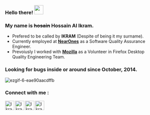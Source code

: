 ### Hello there! <a href="https://www.iamikram.com/"><img src="https://media.giphy.com/media/hvRJCLFzcasrR4ia7z/giphy.gif" width="30px"></a>

### My name is ~~hosain~~ Hossain Al Ikram.

- Prefered to be called by **IKRAM** (Despite of being it my surname).
- Currently employed at **[NearOnes](https://www.nearones.com/about-us)** as a Software Quality Assurance Engineer.
- Prevoiusly I worked with **[Mozilla](https://www.mozilla.org/en-US/about/leadership/#reps-council)** as a Volunteer in Firefox Desktop Quality Engineering Team.

### Looking for bugs inside or around since October, 2014.

![ezgif-6-eae90aacdffb](https://user-images.githubusercontent.com/8605491/125187888-9aab1b80-e253-11eb-81dd-1edf67d977e5.gif)

### Connect with me : 

<a href="mailto:hossainalikram@gmail.com">
  <img align="left" alt="Ikram's Email" width="30px" src="https://cdn.jsdelivr.net/npm/simple-icons@v3/icons/gmail.svg" />
</a>
<a href="https://www.linkedin.com/in/hossainalikram">
  <img align="left" alt="Ikram's Linkdein" width="30px" src="https://cdn.jsdelivr.net/npm/simple-icons@v3/icons/linkedin.svg" />
</a>
<a href="https://github.com/hossainalikram">
  <img align="left" alt="Ikram's Github" width="30px" src="https://cdn.jsdelivr.net/npm/simple-icons@v3/icons/github.svg" />
</a>
<a href="https://twitter.com/hossainalikram">
  <img align="left" alt="Ikram's Twitter" width="30px" src="https://cdn.jsdelivr.net/npm/simple-icons@v3/icons/twitter.svg" />
</a>


<br/>
